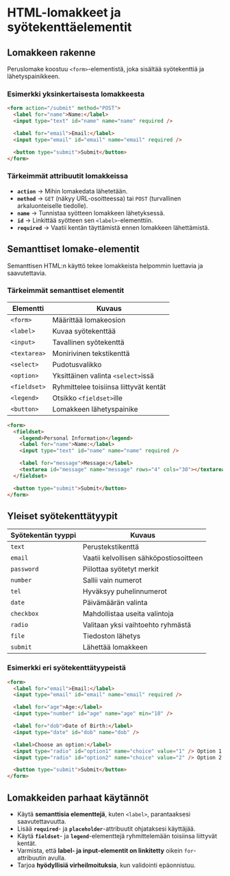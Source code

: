 # HTML-lomakkeet ja syötekenttäelementit

## Lomakkeen rakenne

Peruslomake koostuu `<form>`-elementistä, joka sisältää syötekenttiä ja lähetyspainikkeen.

### Esimerkki yksinkertaisesta lomakkeesta

```html
<form action="/submit" method="POST">
  <label for="name">Name:</label>
  <input type="text" id="name" name="name" required />

  <label for="email">Email:</label>
  <input type="email" id="email" name="email" required />

  <button type="submit">Submit</button>
</form>
```

### **Tärkeimmät attribuutit lomakkeissa**

- **`action`** → Mihin lomakedata lähetetään.
- **`method`** → `GET` (näkyy URL-osoitteessa) tai `POST` (turvallinen arkaluonteiselle tiedolle).
- **`name`** → Tunnistaa syötteen lomakkeen lähetyksessä.
- **`id`** → Linkittää syötteen sen `<label>`-elementtiin.
- **`required`** → Vaatii kentän täyttämistä ennen lomakkeen lähettämistä.

## Semanttiset lomake-elementit

Semanttisen HTML:n käyttö tekee lomakkeista helpommin luettavia ja saavutettavia.

### **Tärkeimmät semanttiset elementit**

| Elementti    | Kuvaus                                 |
| ------------ | -------------------------------------- |
| `<form>`     | Määrittää lomakeosion                  |
| `<label>`    | Kuvaa syötekenttää                     |
| `<input>`    | Tavallinen syötekenttä                 |
| `<textarea>` | Monirivinen tekstikenttä               |
| `<select>`   | Pudotusvalikko                         |
| `<option>`   | Yksittäinen valinta `<select>`issä     |
| `<fieldset>` | Ryhmittelee toisiinsa liittyvät kentät |
| `<legend>`   | Otsikko `<fieldset>`ille               |
| `<button>`   | Lomakkeen lähetyspainike               |

```html
<form>
  <fieldset>
    <legend>Personal Information</legend>
    <label for="name">Name:</label>
    <input type="text" id="name" name="name" required />

    <label for="message">Message:</label>
    <textarea id="message" name="message" rows="4" cols="30"></textarea>
  </fieldset>

  <button type="submit">Submit</button>
</form>
```

## Yleiset syötekenttätyypit

| Syötekentän tyyppi | Kuvaus                                 |
| ------------------ | -------------------------------------- |
| `text`             | Perustekstikenttä                      |
| `email`            | Vaatii kelvollisen sähköpostiosoitteen |
| `password`         | Piilottaa syötetyt merkit              |
| `number`           | Sallii vain numerot                    |
| `tel`              | Hyväksyy puhelinnumerot                |
| `date`             | Päivämäärän valinta                    |
| `checkbox`         | Mahdollistaa useita valintoja          |
| `radio`            | Valitaan yksi vaihtoehto ryhmästä      |
| `file`             | Tiedoston lähetys                      |
| `submit`           | Lähettää lomakkeen                     |

### Esimerkki eri syötekenttätyypeistä

```html
<form>
  <label for="email">Email:</label>
  <input type="email" id="email" name="email" required />

  <label for="age">Age:</label>
  <input type="number" id="age" name="age" min="18" />

  <label for="dob">Date of Birth:</label>
  <input type="date" id="dob" name="dob" />

  <label>Choose an option:</label>
  <input type="radio" id="option1" name="choice" value="1" /> Option 1
  <input type="radio" id="option2" name="choice" value="2" /> Option 2

  <button type="submit">Submit</button>
</form>
```

## Lomakkeiden parhaat käytännöt

- Käytä **semanttisia elementtejä**, kuten `<label>`, parantaaksesi saavutettavuutta.
- Lisää **`required`**- ja **`placeholder`**-attribuutit ohjataksesi käyttäjää.
- Käytä **`fieldset`**- ja **`legend`**-elementtejä ryhmittelemään toisiinsa liittyvät kentät.
- Varmista, että **label- ja input-elementit on linkitetty** oikein `for`-attribuutin avulla.
- Tarjoa **hyödyllisiä virheilmoituksia**, kun validointi epäonnistuu.

